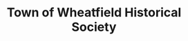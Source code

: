 ---
layout: repo
title: "Town of Wheatfield Historical Society"
id: 22028
permalink: repos/22028/
---